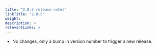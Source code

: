 ```yaml
---
title: "2.8.5 release notes"
linkTitle: "2.8.5"
weight: 
description: >
relevantLinks: >
---
```


- No changes, only a bump in version number to trigger a new release.
